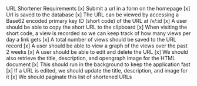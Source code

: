 URL Shortener
Requirements
[x] Submit a url in a form on the homepage
[x] Url is saved to the database
[x] The URL can be viewed by accessing a Base62 encoded primary key ID (short code) of the URL at /v/:id
[x] A user should be able to copy the short URL to the clipboard
[x] When visiting the short code, a view is recorded so we can keep track of how many views per day a link gets
[x] A total number of views should be saved to the URL record
[x] A user should be able to view a graph of the views over the past 2 weeks
[x] A user should be able to edit and delete the URL
[x] We should also retrieve the title, description, and opengraph image for the HTML document
[x] This should run in the background to keep the application fast
[x] If a URL is edited, we should update the title, description, and image for it
[x] We should paginate this list of shortened URLs